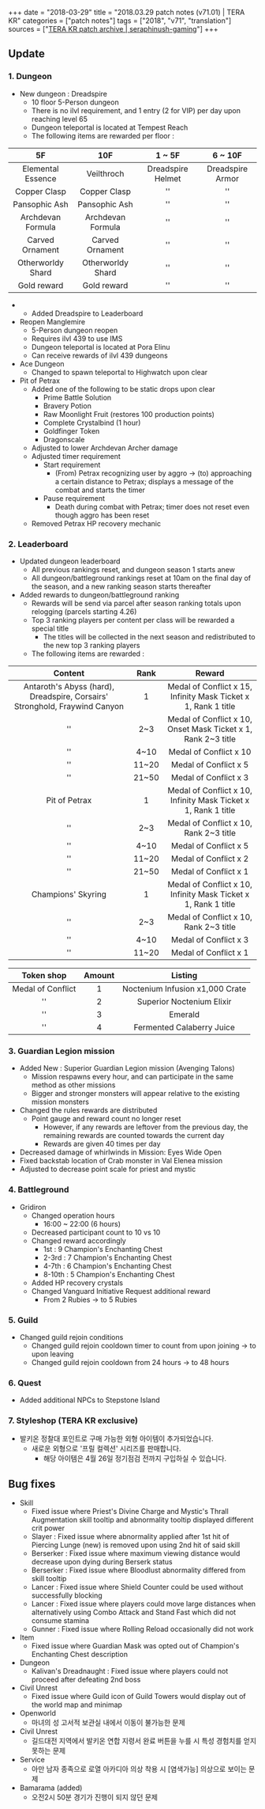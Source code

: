 +++
date = "2018-03-29"
title = "2018.03.29 patch notes (v71.01) | TERA KR"
categories = ["patch notes"]
tags = ["2018", "v71", "translation"]
sources = ["[TERA KR patch archive | seraphinush-gaming](/ko/patch/2018/v71-01)"]
+++

## Update

### **1.** Dungeon
- New dungeon : Dreadspire
  - 10 floor 5-Person dungeon
  - There is no ilvl requirement, and 1 entry (2 for VIP) per day upon reaching level 65
  - Dungeon teleportal is located at Tempest Reach
  - The following items are rewarded per floor :

| 5F | 10F | 1 ~ 5F | 6 ~ 10F |
| :-: | :-: | :-: | :-: |
| Elemental Essence | Veilthroch | Dreadspire Helmet | Dreadspire Armor |
| Copper Clasp | Copper Clasp |''|''|
| Pansophic Ash | Pansophic Ash |''|''|
| Archdevan Formula | Archdevan Formula |''|''|
| Carved Ornament | Carved Ornament |''|''|
| Otherworldy Shard | Otherworldy Shard |''|''|
| Gold reward | Gold reward |''|''|

- 
  - Added Dreadspire to Leaderboard
- Reopen Manglemire
  - 5-Person dungeon reopen
  - Requires ilvl 439 to use IMS
  - Dungeon teleportal is located at Pora Elinu
  - Can receive rewards of ilvl 439 dungeons
- Ace Dungeon
  - Changed to spawn teleportal to Highwatch upon clear
- Pit of Petrax
  - Added one of the following to be static drops upon clear
    - Prime Battle Solution
    - Bravery Potion
    - Raw Moonlight Fruit (restores 100 production points)
    - Complete Crystalbind (1 hour)
    - Goldfinger Token
    - Dragonscale
  - Adjusted to lower Archdevan Archer damage
  - Adjusted timer requirement
    - Start requirement
      - (From) Petrax recognizing user by aggro -> (to) approaching a certain distance to Petrax; displays a message of the combat and starts the timer
    - Pause requirement
      - Death during combat with Petrax; timer does not reset even though aggro has been reset
  - Removed Petrax HP recovery mechanic

### **2.** Leaderboard
- Updated dungeon leaderboard
  - All previous rankings reset, and dungeon season 1 starts anew
  - All dungeon/battleground rankings reset at 10am on the final day of the season, and a new ranking season starts thereafter
- Added rewards to dungeon/battleground ranking
  - Rewards will be send via parcel after season ranking totals upon relogging (parcels starting 4.26)
  - Top 3 ranking players per content per class will be rewarded a special title
    - The titles will be collected in the next season and redistributed to the new top 3 ranking players
  - The following items are rewarded :

| Content | Rank | Reward |
| :-: | :-: | :-: |
| Antaroth's Abyss (hard), Dreadspire, Corsairs' Stronghold, Fraywind Canyon | 1 | Medal of Conflict x 15, Infinity Mask Ticket x 1, Rank 1 title |
|''| 2~3 | Medal of Conflict x 10, Onset Mask Ticket x 1, Rank 2~3 title |
|''| 4~10 | Medal of Conflict x 10 |
|''| 11~20 | Medal of Conflict x 5 |
|''| 21~50 | Medal of Conflict x 3 |
| Pit of Petrax | 1 | Medal of Conflict x 10, Infinity Mask Ticket x 1, Rank 1 title |
|''| 2~3 | Medal of Conflict x 10, Rank 2~3 title |
|''| 4~10 | Medal of Conflict x 5 |
|''| 11~20 | Medal of Conflict x 2 |
|''| 21~50 | Medal of Conflict x 1 |
| Champions' Skyring | 1 | Medal of Conflict x 10, Infinity Mask Ticket x 1, Rank 1 title |
|''| 2~3 | Medal of Conflict x 10, Rank 2~3 title |
|''| 4~10 | Medal of Conflict x 3 |
|''| 11~20 | Medal of Conflict x 1 |

| Token shop | Amount | Listing |
| :-: | :-: | :-: |
| Medal of Conflict | 1 | Noctenium Infusion x1,000 Crate |
|''| 2 | Superior Noctenium Elixir |
|''| 3 | Emerald |
|''| 4 | Fermented Calaberry Juice |

### **3.** Guardian Legion mission
- Added New : Superior Guardian Legion mission (Avenging Talons)
  - Mission respawns every hour, and can participate in the same method as other missions
  - Bigger and stronger monsters will appear relative to the existing mission monsters
- Changed the rules rewards are distributed
  - Point gauge and reward count no longer reset
    - However, if any rewards are leftover from the previous day, the remaining rewards are counted towards the current day
    - Rewards are given 40 times per day
- Decreased damage of whirlwinds in Mission: Eyes Wide Open
- Fixed backstab location of Crab monster in Val Elenea mission
- Adjusted to decrease point scale for priest and mystic

### **4.** Battleground
- Gridiron
  - Changed operation hours
    - 16:00 ~ 22:00 (6 hours)
  - Decreased participant count to 10 vs 10
  - Changed reward accordingly
    - 1st : 9 Champion's Enchanting Chest
    - 2-3rd : 7 Champion's Enchanting Chest
    - 4-7th : 6 Champion's Enchanting Chest
    - 8-10th : 5 Champion's Enchanting Chest
  - Added HP recovery crystals
  - Changed Vanguard Initiative Request additional reward
    - From 2 Rubies -> to 5 Rubies

### **5.** Guild
- Changed guild rejoin conditions
  - Changed guild rejoin cooldown timer to count from upon joining -> to upon leaving
  - Changed guild rejoin cooldown from 24 hours -> to 48 hours

### **6.** Quest
- Added additional NPCs to Stepstone Island

### **7.** Styleshop (TERA KR exclusive)
- 발키온 정찰대 포인트로 구매 가능한 외형 아이템이 추가되었습니다.
  - 새로운 외형으로 '프릴 컬렉션' 시리즈를 판매합니다.
    - 해당 아이템은 4월 26일 정기점검 전까지 구입하실 수 있습니다.

## Bug fixes

- Skill
  - Fixed issue where Priest's Divine Charge and Mystic's Thrall Augmentation skill tooltip and abnormality tooltip displayed different crit power
  - Slayer : Fixed issue where abnormality applied after 1st hit of Piercing Lunge (new) is removed upon using 2nd hit of said skill
  - Berserker : Fixed issue where maximum viewing distance would decrease upon dying during Berserk status
  - Berserker : Fixed issue where Bloodlust abnormality differed from skill tooltip
  - Lancer : Fixed issue where Shield Counter could be used without successfully blocking
  - Lancer : Fixed issue where players could move large distances when alternatively using Combo Attack and Stand Fast which did not consume stamina
  - Gunner : Fixed issue where Rolling Reload occasionally did not work
- Item
  - Fixed issue where Guardian Mask was opted out of Champion's Enchanting Chest description
- Dungeon
  - Kalivan's Dreadnaught : Fixed issue where players could not proceed after defeating 2nd boss
- Civil Unrest
  - Fixed issue where Guild icon of Guild Towers would display out of the world map and minimap
- Openworld
  - 마녀의 성 고서적 보관실 내에서 이동이 불가능한 문제
- Civil Unrest
  - 길드대전 지역에서 발키온 연합 지령서 완료 버튼을 누를 시 특성 경험치를 얻지 못하는 문제
- Service
  - 아만 남자 종족으로 로열 아카디아 의상 착용 시 [염색가능] 의상으로 보이는 문제
- Bamarama (added)
  - 오전2시 50분 경기가 진행이 되지 않던 문제
